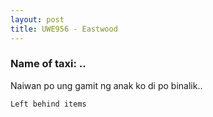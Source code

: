 ```yaml
---
layout: post
title: UWE956 - Eastwood
---
```


### Name of taxi: ..

Naiwan po ung gamit ng anak ko di po binalik..

```Left behind items```
